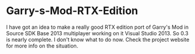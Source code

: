# Garry-s-Mod-RTX-Edition
I have got an idea to make a really good RTX edition port of Garry's Mod in Source SDK Base 2013 multiplayer working on it Visual Studio 2013.
So 0.3 is nearly complete. I don't know what to do now. Check the project website for more info on the situation.
